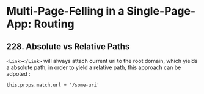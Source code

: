 # Multi-Page-Felling in a Single-Page-App: Routing

## 228. Absolute vs Relative Paths

`<Link></Link>` will always attach current uri to the root domain, which yields a absolute path, in order to yield a relative path, this approach can be adpoted :

`this.props.match.url + '/some-uri'`